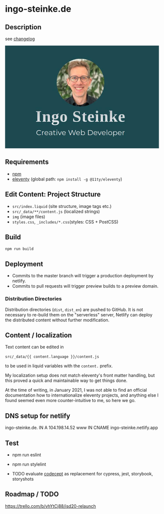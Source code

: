 # ingo-steinke.de

## Description

see [changelog](./CHANGELOG.md)

![screenshot](_screenshots/screenshot-ingo-steinke-de.jpg)

## Requirements

- [npm](https://www.npmjs.com)
- [eleventy](https://www.11ty.dev/) (global path: `npm install -g @11ty/eleventy`)

## Edit Content: Project Structure

- `src/index.liquid` (site structure, image tags etc.)
- `src/_data/**/content.js` (localized strings)
- `img` (image files)
- `styles.css`, `_includes/*.css`(styles: CSS + PostCSS)

## Build

```
npm run build
```

## Deployment

- Commits to the master branch will trigger a production deployment by netlify.
- Commits to pull requests will trigger preview builds to a preview domain.

### Distribution Directories

Distribution directories (`dist`, `dist_en`) are pushed to GitHub.
It is not necessary to re-build them on the "serverless" server,
Netlify can deploy the distributed content without further modification.

## Content / localization

Text content can be edited in

```src/_data/{{ content.language }}/content.js```

to be used in liquid variables with the `content.` prefix.

My localization setup does not match eleventy's front matter handling,
but this proved a quick and maintainable way to get things done.

At the time of writing, in January 2021, I was not able to find an official documentation
how to internationalize eleventy projects, and anything else I found seemed even more
counter-intuitive to me, so here we go.

## DNS setup for netlify

ingo-steinke.de.  IN  A     104.198.14.52
www           IN  CNAME ingo-steinke.netlify.app

## Test

* npm run eslint

* npm run stylelint

* TODO evaluate [codecept](https://codecept.io) as replacement for cypress, jest, storybook, storyshots

## Roadmap / TODO

https://trello.com/b/vhYtCj88/isd20-relaunch
